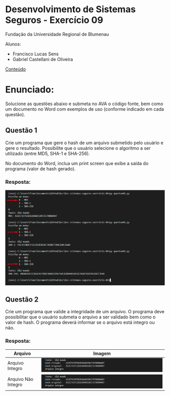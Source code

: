 # Desenvolvimento de Sistemas Seguros - Exercício 09

Fundação da Universidade Regional de Blumenau

Alunos: 
* Francisco Lucas Sens
* Gabriel Castellani de Oliveira

[Conteúdo](assets/16-ResumosdeMensagem.pdf)

# Enunciado: 

Solucione as questões abaixo e submeta no AVA o código fonte, bem como um documento no Word com exemplos de
uso (conforme indicado em cada questão).

## Questão 1

Crie um programa que gere o hash de um arquivo submetido pelo usuário e gere o resultado. Possibilite que o usuário selecione o algoritmo a ser utilizado (entre MD5, SHA-1 e SHA-256).

No documento do Word, inclua um print screen que exibe a saída do programa (valor de hash gerado).

### Resposta: 
![Imagem 1](assets/resultados/questao01.png)

## Questão 2

Crie um programa que valide a integridade de um arquivo. O programa deve possibilitar que o usuário submeta o arquivo a ser validado bem como o valor de hash. O programa deverá informar se o arquivo está integro ou não.


### Resposta: 

| Arquivo               | Imagem                                                      |
|-----------------------|-------------------------------------------------------------|
| Arquivo Integro       | ![Mantida integridade](assets/resultados/questao02-1.png)   |
| Arquivo Não Integro   | ![Mantida integridade](assets/resultados/questao02-1.png)   |